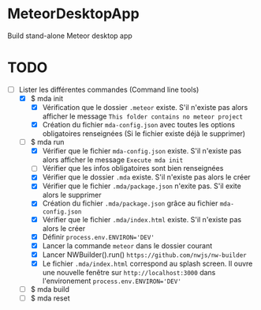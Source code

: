 # MeteorDesktopApp
Build stand-alone Meteor desktop app

# TODO
- [ ] Lister les différentes commandes (Command line tools)
  - [X] $ mda init
    - [X] Vérification que le dossier ``.meteor`` existe. S'il n'existe pas alors afficher le message ``This folder contains no meteor project``
    - [X] Création du fichier ``mda-config.json`` avec toutes les options obligatoires renseignées (Si le fichier existe déjà le supprimer)
  - [ ] $ mda run
    - [X] Vérifier que le fichier ``mda-config.json`` existe. S'il n'existe pas alors afficher le message ``Execute mda init``
    - [ ] Vérifier que les infos obligatoires sont bien renseignées
    - [X] Vérifier que le dossier ``.mda`` existe. S'il n'existe pas alors le créer
    - [X] Vérifier que le fichier ``.mda/package.json`` n'exite pas. S'il exite alors le supprimer
    - [X] Création du fichier ``.mda/package.json`` grâce au fichier ``mda-config.json``
    - [X] Vérifier que le fichier ``.mda/index.html`` existe. S'il n'existe pas alors le créer
    - [X] Définir ``process.env.ENVIRON='DEV'``
    - [X] Lancer la commande ``meteor`` dans le dossier courant
    - [X] Lancer NWBuilder().run() ``https://github.com/nwjs/nw-builder``
    - [X] Le fichier ``.mda/index.html`` correspond au splash screen. Il ouvre une nouvelle fenêtre sur ``http://localhost:3000`` dans l'environement ``process.env.ENVIRON='DEV'``
  - [ ] $ mda build
  - [ ] $ mda reset
